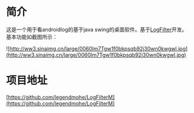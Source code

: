 # 简介
这是一个用于看androidlog的基于java swing的桌面软件。基于[LogFilter](https://github.com/iookill/LogFilter)开发。
基本功能如截图所示：

![http://ww3.sinaimg.cn/large/0060lm7Tgw1f0bkpsqb92j30wn0kwgwl.jpg](http://ww3.sinaimg.cn/large/0060lm7Tgw1f0bkpsqb92j30wn0kwgwl.jpg)

# 项目地址

[https://github.com/legendmohe/LogFilterM](https://github.com/legendmohe/LogFilterM)
